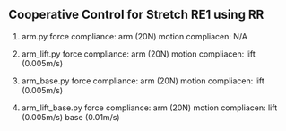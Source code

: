 ## Cooperative Control for Stretch RE1 using RR
1. arm.py
	force compliance: arm (20N)
	motion compliacen: N/A

2. arm_lift.py
	force compliance: arm (20N)
	motion compliacen: lift (0.005m/s)

3. arm_base.py
	force compliance: arm (20N)
	motion compliacen: lift (0.005m/s)

4. arm_lift_base.py
	force compliance: arm (20N)
	motion compliacen: lift (0.005m/s)	base (0.01m/s)